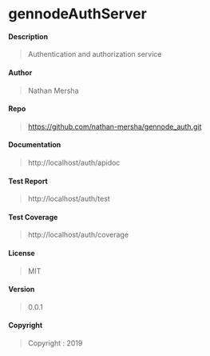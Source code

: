 # gennodeAuthServer

#### Description

> Authentication and authorization service

#### Author
> Nathan Mersha

#### Repo
> https://github.com/nathan-mersha/gennode_auth.git

#### Documentation
> http://localhost/auth/apidoc

#### Test Report
> http://localhost/auth/test

#### Test Coverage
> http://localhost/auth/coverage

#### License
> MIT

#### Version
> 0.0.1

#### Copyright
> Copyright : 2019

